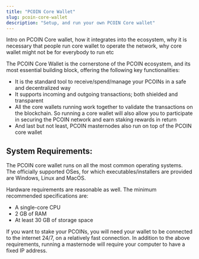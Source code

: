 ```yaml
---
title: "PCOIN Core Wallet"
slug: pcoin-core-wallet
description: "Setup, and run your own PCOIN Core wallet"
---
```


Intro on PCOIN Core wallet, how it integrates into the ecosystem, why it is necessary that people run core wallet to operate the network, why core wallet might not be for everybody to run etc

The PCOIN Core Wallet is the cornerstone of the PCOIN ecosystem, and its most essential building block, offering the following key functionalities:

- It is the standard tool to receive/spend/manage your PCOINs in a safe and decentralized way
- It supports incoming and outgoing transactions; both shielded and transparent
- All the core wallets running work together to validate the transactions on the blockchain. So running a core wallet will also allow you to participate in securing the PCOIN network and earn staking rewards in return
- And last but not least, PCOIN masternodes also run on top of the PCOIN core wallet

## System Requirements:

The PCOIN core wallet runs on all the most common operating systems. The officially supported OSes, for which executables/installers are provided are Windows, Linux and MacOS.

Hardware requirements are reasonable as well. The minimum recommended specifications are:

- A single-core CPU
- 2 GB of RAM
- At least 30 GB of storage space

If you want to stake your PCOINs, you will need your wallet to be connected to the internet 24/7, on a relatively fast connection.
In addition to the above requirements, running a masternode will require your computer to have a fixed IP address.
